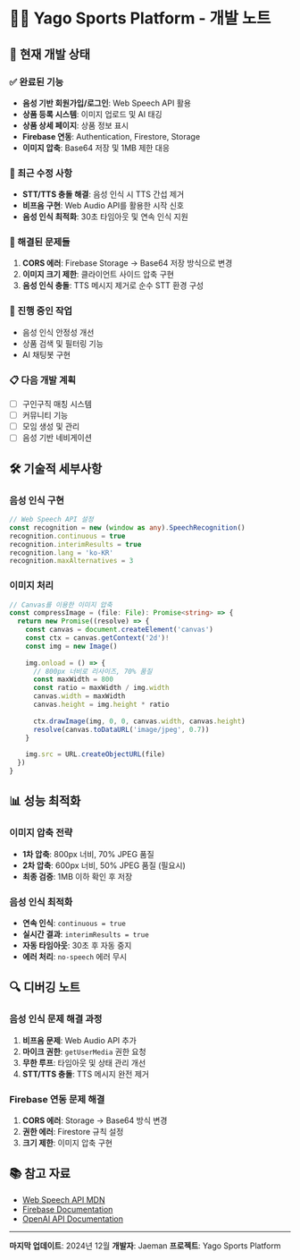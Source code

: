 # 🏃‍♂️ Yago Sports Platform - 개발 노트

## 📝 현재 개발 상태

### ✅ 완료된 기능
- **음성 기반 회원가입/로그인**: Web Speech API 활용
- **상품 등록 시스템**: 이미지 업로드 및 AI 태깅
- **상품 상세 페이지**: 상품 정보 표시
- **Firebase 연동**: Authentication, Firestore, Storage
- **이미지 압축**: Base64 저장 및 1MB 제한 대응

### 🔧 최근 수정 사항
- **STT/TTS 충돌 해결**: 음성 인식 시 TTS 간섭 제거
- **비프음 구현**: Web Audio API를 활용한 시작 신호
- **음성 인식 최적화**: 30초 타임아웃 및 연속 인식 지원

### 🐛 해결된 문제들
1. **CORS 에러**: Firebase Storage → Base64 저장 방식으로 변경
2. **이미지 크기 제한**: 클라이언트 사이드 압축 구현
3. **음성 인식 충돌**: TTS 메시지 제거로 순수 STT 환경 구성

### 🚧 진행 중인 작업
- 음성 인식 안정성 개선
- 상품 검색 및 필터링 기능
- AI 채팅봇 구현

### 📋 다음 개발 계획
- [ ] 구인구직 매칭 시스템
- [ ] 커뮤니티 기능
- [ ] 모임 생성 및 관리
- [ ] 음성 기반 네비게이션

## 🛠️ 기술적 세부사항

### 음성 인식 구현
```typescript
// Web Speech API 설정
const recognition = new (window as any).SpeechRecognition()
recognition.continuous = true
recognition.interimResults = true
recognition.lang = 'ko-KR'
recognition.maxAlternatives = 3
```

### 이미지 처리
```typescript
// Canvas를 이용한 이미지 압축
const compressImage = (file: File): Promise<string> => {
  return new Promise((resolve) => {
    const canvas = document.createElement('canvas')
    const ctx = canvas.getContext('2d')!
    const img = new Image()
    
    img.onload = () => {
      // 800px 너비로 리사이즈, 70% 품질
      const maxWidth = 800
      const ratio = maxWidth / img.width
      canvas.width = maxWidth
      canvas.height = img.height * ratio
      
      ctx.drawImage(img, 0, 0, canvas.width, canvas.height)
      resolve(canvas.toDataURL('image/jpeg', 0.7))
    }
    
    img.src = URL.createObjectURL(file)
  })
}
```

## 📊 성능 최적화

### 이미지 압축 전략
- **1차 압축**: 800px 너비, 70% JPEG 품질
- **2차 압축**: 600px 너비, 50% JPEG 품질 (필요시)
- **최종 검증**: 1MB 이하 확인 후 저장

### 음성 인식 최적화
- **연속 인식**: `continuous = true`
- **실시간 결과**: `interimResults = true`
- **자동 타임아웃**: 30초 후 자동 중지
- **에러 처리**: `no-speech` 에러 무시

## 🔍 디버깅 노트

### 음성 인식 문제 해결 과정
1. **비프음 문제**: Web Audio API 추가
2. **마이크 권한**: `getUserMedia` 권한 요청
3. **무한 루프**: 타임아웃 및 상태 관리 개선
4. **STT/TTS 충돌**: TTS 메시지 완전 제거

### Firebase 연동 문제 해결
1. **CORS 에러**: Storage → Base64 방식 변경
2. **권한 에러**: Firestore 규칙 설정
3. **크기 제한**: 이미지 압축 구현

## 📚 참고 자료

- [Web Speech API MDN](https://developer.mozilla.org/en-US/docs/Web/API/Web_Speech_API)
- [Firebase Documentation](https://firebase.google.com/docs)
- [OpenAI API Documentation](https://platform.openai.com/docs)

---

**마지막 업데이트**: 2024년 12월
**개발자**: Jaeman
**프로젝트**: Yago Sports Platform